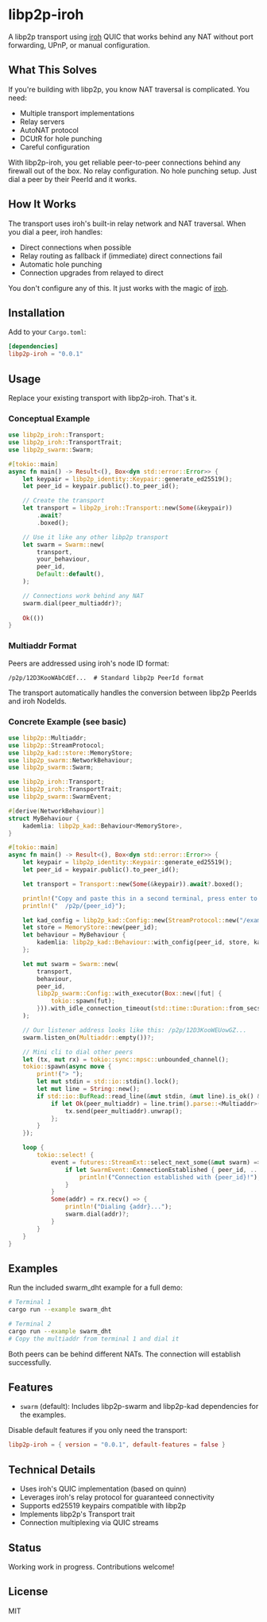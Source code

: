 # libp2p-iroh

A libp2p transport using [iroh](https://github.com/n0-computer/iroh) QUIC that works behind any NAT without port forwarding, UPnP, or manual configuration.

## What This Solves

If you're building with libp2p, you know NAT traversal is complicated. You need:
- Multiple transport implementations
- Relay servers
- AutoNAT protocol
- DCUtR for hole punching
- Careful configuration

With libp2p-iroh, you get reliable peer-to-peer connections behind any firewall out of the box. No relay configuration. No hole punching setup. Just dial a peer by their PeerId and it works.

## How It Works

The transport uses iroh's built-in relay network and NAT traversal. When you dial a peer, iroh handles:
- Direct connections when possible
- Relay routing as fallback if (immediate) direct connections fail
- Automatic hole punching
- Connection upgrades from relayed to direct

You don't configure any of this. It just works with the magic of [iroh](https://github.com/n0-computer/iroh).

## Installation

Add to your `Cargo.toml`:

```toml
[dependencies]
libp2p-iroh = "0.0.1"
```

## Usage

Replace your existing transport with libp2p-iroh. That's it.

### Conceptual Example

```rust
use libp2p_iroh::Transport;
use libp2p_iroh::TransportTrait;
use libp2p_swarm::Swarm;

#[tokio::main]
async fn main() -> Result<(), Box<dyn std::error::Error>> {
    let keypair = libp2p_identity::Keypair::generate_ed25519();
    let peer_id = keypair.public().to_peer_id();

    // Create the transport
    let transport = libp2p_iroh::Transport::new(Some(&keypair))
        .await?
        .boxed();

    // Use it like any other libp2p transport
    let swarm = Swarm::new(
        transport,
        your_behaviour,
        peer_id,
        Default::default(),
    );

    // Connections work behind any NAT
    swarm.dial(peer_multiaddr)?;
    
    Ok(())
}
```

### Multiaddr Format

Peers are addressed using iroh's node ID format:

```
/p2p/12D3KooWAbCdEf...  # Standard libp2p PeerId format
```

The transport automatically handles the conversion between libp2p PeerIds and iroh NodeIds.

### Concrete Example (see basic)

```rust
use libp2p::Multiaddr;
use libp2p::StreamProtocol;
use libp2p_kad::store::MemoryStore;
use libp2p_swarm::NetworkBehaviour;
use libp2p_swarm::Swarm;

use libp2p_iroh::Transport;
use libp2p_iroh::TransportTrait;
use libp2p_swarm::SwarmEvent;

#[derive(NetworkBehaviour)]
struct MyBehaviour {
    kademlia: libp2p_kad::Behaviour<MemoryStore>,
}

#[tokio::main]
async fn main() -> Result<(), Box<dyn std::error::Error>> {
    let keypair = libp2p_identity::Keypair::generate_ed25519();
    let peer_id = keypair.public().to_peer_id();

    let transport = Transport::new(Some(&keypair)).await?.boxed();

    println!("Copy and paste this in a second terminal, press enter to connect back to this node from anywhere:");
    println!("  /p2p/{peer_id}");

    let kad_config = libp2p_kad::Config::new(StreamProtocol::new("/example/kad/1.0.0"));
    let store = MemoryStore::new(peer_id);
    let behaviour = MyBehaviour {
        kademlia: libp2p_kad::Behaviour::with_config(peer_id, store, kad_config),
    };

    let mut swarm = Swarm::new(
        transport,
        behaviour,
        peer_id,
        libp2p_swarm::Config::with_executor(Box::new(|fut| {
            tokio::spawn(fut);
        })).with_idle_connection_timeout(std::time::Duration::from_secs(300)),
    );

    // Our listener address looks like this: /p2p/12D3KooWEUowGZ...
    swarm.listen_on(Multiaddr::empty())?;

    // Mini cli to dial other peers
    let (tx, mut rx) = tokio::sync::mpsc::unbounded_channel();
    tokio::spawn(async move {
        print!("> ");
        let mut stdin = std::io::stdin().lock();
        let mut line = String::new();
        if std::io::BufRead::read_line(&mut stdin, &mut line).is_ok() && !line.is_empty() {
            if let Ok(peer_multiaddr) = line.trim().parse::<Multiaddr>() {
                tx.send(peer_multiaddr).unwrap();
            };
        }
    });

    loop {
        tokio::select! {
            event = futures::StreamExt::select_next_some(&mut swarm) => {
                if let SwarmEvent::ConnectionEstablished { peer_id, .. } = event {
                    println!("Connection established with {peer_id}!");
                }
            }
            Some(addr) = rx.recv() => {
                println!("Dialing {addr}...");
                swarm.dial(addr)?;
            }
        }
    }
}
```

## Examples

Run the included swarm_dht example for a full demo:

```bash
# Terminal 1
cargo run --example swarm_dht

# Terminal 2 
cargo run --example swarm_dht
# Copy the multiaddr from terminal 1 and dial it
```

Both peers can be behind different NATs. The connection will establish successfully.

## Features

- `swarm` (default): Includes libp2p-swarm and libp2p-kad dependencies for the examples.

Disable default features if you only need the transport:

```toml
libp2p-iroh = { version = "0.0.1", default-features = false }
```

## Technical Details

- Uses iroh's QUIC implementation (based on quinn)
- Leverages iroh's relay protocol for guaranteed connectivity
- Supports ed25519 keypairs compatible with libp2p
- Implements libp2p's Transport trait
- Connection multiplexing via QUIC streams

## Status

Working work in progress. Contributions welcome!

## License

MIT